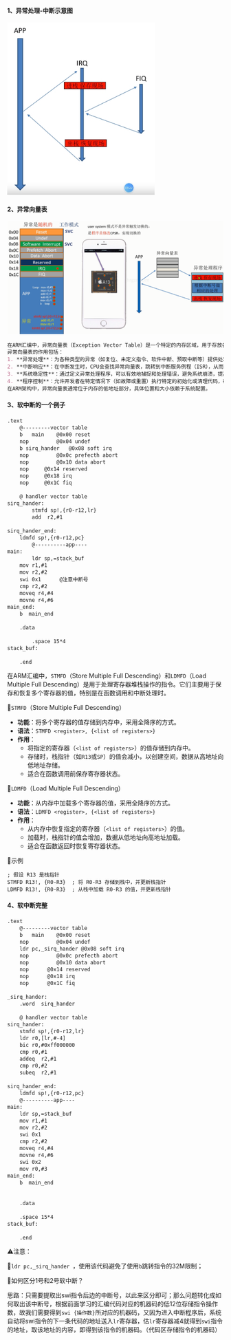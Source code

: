 #### 1、异常处理-中断示意图

<img src="异常处理图.png" style="zoom:80%;" />

#### 2、异常向量表

<img src="异常向量表.png" style="zoom:80%;" />

```markdown
在ARM汇编中，异常向量表（Exception Vector Table）是一个特定的内存区域，用于存放各种异常（如中断、故障等）处理程序的入口地址。当处理器发生异常时，它会根据异常类型跳转到异常向量表中的相应地址执行异常处理代码。
异常向量表的作用包括：
1. **异常处理**：为各种类型的异常（如复位、未定义指令、软件中断、预取中断等）提供处理程序的入口点，确保系统能够正确响应和处理异常。
2. **中断响应**：在中断发生时，CPU会查找异常向量表，跳转到中断服务例程（ISR），从而能够及时处理中断请求。
3. **系统稳定性**：通过定义异常处理程序，可以有效地捕捉和处理错误，避免系统崩溃，提高系统的可靠性。
4. **程序控制**：允许开发者在特定情况下（如故障或重置）执行特定的初始化或清理代码，确保系统在异常状态下仍能维持一定的功能。
在ARM架构中，异常向量表通常位于内存的低地址部分，具体位置和大小依赖于系统配置。
```

#### 3、软中断的一个例子

```assembly
.text
	@---------vector table
	b   main  	@0x00 reset
	nop       	@0x04 undef         
	b sirq_hander	@0x08 soft irq
	nop       	@0x0c prefecth abort
	nop	      	@0x10 data abort
	nop		@0x14 reserved
	nop		@0x18 irq
	nop		@0x1C fiq
	
	@ handler vector table
sirq_hander:
        stmfd sp!,{r0-r12,lr}
        add  r2,#1

sirq_hander_end:
	ldmfd sp!,{r0-r12,pc}
        @----------app----
main: 
        ldr sp,=stack_buf
	mov r1,#1
	mov r2,#2
	swi 0x1      @注意中断号
	cmp r2,#2
	moveq r4,#4
	movne r4,#6
main_end:
	b  main_end
     
	.data

        .space 15*4
stack_buf:

	.end
```

在ARM汇编中，`STMFD`（Store Multiple Full Descending）和`LDMFD`（Load Multiple Full Descending）是用于处理寄存器堆栈操作的指令。它们主要用于保存和恢复多个寄存器的值，特别是在函数调用和中断处理时。

🚩`STMFD`（Store Multiple Full Descending）

- **功能**：将多个寄存器的值存储到内存中，采用全降序的方式。
- **语法**：`STMFD <register>, {<list of registers>}`
- **作用**：
  - 将指定的寄存器（`<list of registers>`）的值存储到内存中。
  - 存储时，栈指针（如`R13`或`SP`）的值会减小，以创建空间，数据从高地址向低地址存储。
  - 适合在函数调用前保存寄存器状态。

🚩`LDMFD`（Load Multiple Full Descending）

- **功能**：从内存中加载多个寄存器的值，采用全降序的方式。
- **语法**：`LDMFD <register>, {<list of registers>}`
- **作用**：
  - 从内存中恢复指定的寄存器（`<list of registers>`）的值。
  - 加载时，栈指针的值会增加，数据从低地址向高地址加载。
  - 适合在函数返回时恢复寄存器状态。

🌰示例

```assembly
; 假设 R13 是栈指针
STMFD R13!, {R0-R3}  ; 将 R0-R3 存储到栈中，并更新栈指针
LDMFD R13!, {R0-R3}  ; 从栈中加载 R0-R3 的值，并更新栈指针
```



#### 4、软中断完整

```assembly
.text
	@---------vector table
	b   main  	@0x00 reset
	nop       	@0x04 undef         
	ldr pc,_sirq_hander	@0x08 soft irq
	nop       	@0x0c prefecth abort
	nop	      	@0x10 data abort
	nop		 @0x14 reserved
	nop		 @0x18 irq
	nop		 @0x1C fiq
	
_sirq_hander:
	.word  sirq_hander
	
	@ handler vector table
sirq_hander:
    stmfd sp!,{r0-r12,lr}
	ldr r0,[lr,#-4]
	bic r0,#0xff000000
	cmp r0,#1
	addeq  r2,#1
	cmp r0,#2
	subeq  r2,#1

sirq_hander_end:
	ldmfd sp!,{r0-r12,pc}
    @----------app----
main: 
    ldr sp,=stack_buf
    mov r1,#1
    mov r2,#2
    swi 0x1   
    cmp r2,#2
    moveq r4,#4
    movne r4,#6
    swi 0x2
    mov r0,#3	
main_end:
    b  main_end
     

	.data

    .space 15*4
stack_buf:

	.end
```

⚠️注意：

🚩`ldr pc,_sirq_hander `，使用该代码避免了使用`b`跳转指令的32M限制；

🚩如何区分1号和2号软中断？

思路：只需要提取出swi指令后边的中断号，以此来区分即可；那么问题转化成如何取出该中断号，根据前面学习的汇编代码对应的机器码的低12位存储指令操作数，故我们需要得到`swi {操作数}`所对应的机器码，又因为进入中断程序后，系统自动将swi指令的下一条代码的地址送入`lr`寄存器，估`lr`寄存器减4就得到`swi`指令的地址，取该地址的内容，即得到该指令的机器码。（代码区存储指令的机器码）



